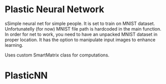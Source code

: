 # Plastic Neural Network
sSimple neural net for simple people. It is set to train on MNIST dataset. Unfortunatelly (for now) MNIST file path is hardcoded in the main function. In order for net to work, you need to have an unpacked MNIST dataset in proper location. It has the option to manipulate input images to enhance learning. 

Uses custom SmartMatrix class for computations.
# PlasticNN

